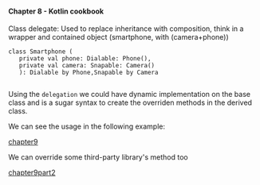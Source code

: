 #### Chapter 8 - Kotlin cookbook

 
 Class delegate: Used to replace inheritance with composition,
 think in a wrapper and contained object (smartphone, with (camera+phone))

```
class Smartphone (
   private val phone: Dialable: Phone(),
   private val camera: Snapable: Camera()
   ): Dialable by Phone,Snapable by Camera
   
```

Using the `delegation` we
could have dynamic implementation on the base class and is a sugar syntax to create the overriden methods in the derived class.

We can see the usage in the following example:

[chapter9](./codes/src/main/kotlin/chapter9.kt)


We can override some third-party library's method too


[chapter9part2](./codes/src/main/kotlin/chapter9part2.kt)



  




